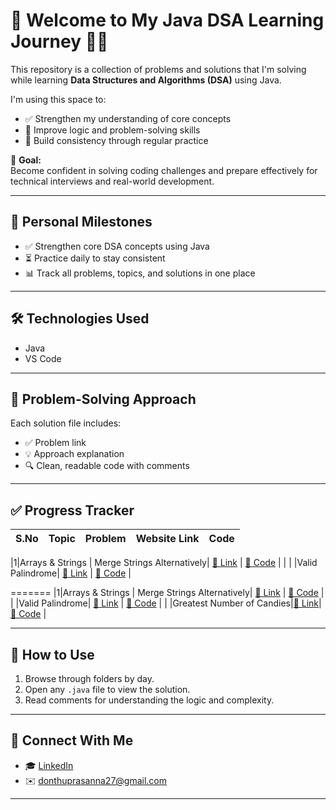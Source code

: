 
# 🚀 Welcome to My Java DSA Learning Journey 👩‍💻

This repository is a collection of problems and solutions that I'm solving while learning **Data Structures and Algorithms (DSA)** using Java.

I'm using this space to:

- ✅ Strengthen my understanding of core concepts  
- 🧠 Improve logic and problem-solving skills  
- 📅 Build consistency through regular practice  

🎯 **Goal:**  
Become confident in solving coding challenges and prepare effectively for technical interviews and real-world development.

---

## 📌 Personal Milestones

- ✅ Strengthen core DSA concepts using Java  
- ⏳ Practice daily to stay consistent  
- 📊 Track all problems, topics, and solutions in one place  

---

## 🛠️ Technologies Used

- Java
- VS Code 

---

## 🧾 Problem-Solving Approach

Each solution file includes:
- ✅ Problem link
- 💡 Approach explanation
- 🔍 Clean, readable code with comments

---

## ✅ Progress Tracker

|S.No|Topic | Problem | Website Link | Code |
|----|------|---------|----------------|------|

|1|Arrays & Strings | Merge Strings Alternatively| [🔗 Link](https://leetcode.com/problems/merge-strings-alternately/) | [📁 Code](Arrays&Strings/mergeStringsAlt.java) |
| |                  |Valid Palindrome| [🔗 Link](https://leetcode.com/problems/valid-palindrome/) | [📁 Code](Arrays&Strings/ValidPalindrome.java) |

=======
|1|Arrays & Strings | Merge Strings Alternatively| [🔗 Link](https://leetcode.com/problems/merge-strings-alternately/) | [📁 Code](mergeStringsAlt.java) |
 |                  |Valid Palindrome| [🔗 Link](https://leetcode.com/problems/valid-palindrome/) | [📁 Code](ValidPalindrome.java) |
 |                  |Greatest Number of Candies|[🔗 Link](https://leetcode.com/problems/kids-with-the-greatest-number-of-candies/)|[📁 Code](GreatestNoOfCandies.java) |




---

## 🧭 How to Use

1. Browse through folders by day.
2. Open any `.java` file to view the solution.
3. Read comments for understanding the logic and complexity.

---

## 🙌 Connect With Me

- 🎓 [LinkedIn](https://www.linkedin.com/in/lakshmi-prasanna-donthu-7b4604291?utm_source=share&utm_campaign=share_via&utm_content=profile&utm_medium=android_app)  
- ✉️ donthuprasanna27@gmail.com  


---
